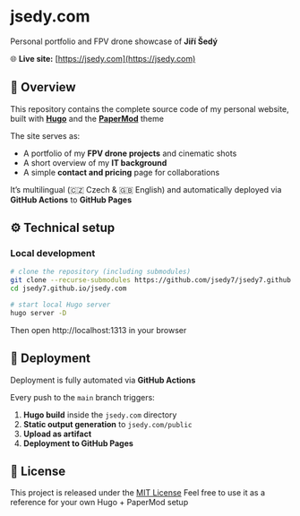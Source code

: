 # jsedy.com

Personal portfolio and FPV drone showcase of **Jiří Šedý**

🌐 **Live site:** [https://jsedy.com](https://jsedy.com)

## 🧩 Overview

This repository contains the complete source code of my personal website, built with **[Hugo](https://gohugo.io/)** and the **[PaperMod](https://github.com/adityatelange/hugo-PaperMod)** theme

The site serves as:
- A portfolio of my **FPV drone projects** and cinematic shots
- A short overview of my **IT background**
- A simple **contact and pricing** page for collaborations  

It’s multilingual (🇨🇿 Czech & 🇬🇧 English) and automatically deployed via **GitHub Actions** to **GitHub Pages**

## ⚙️ Technical setup

### Local development

```bash
# clone the repository (including submodules)
git clone --recurse-submodules https://github.com/jsedy7/jsedy7.github.io.git
cd jsedy7.github.io/jsedy.com

# start local Hugo server
hugo server -D
```

Then open http://localhost:1313 in your browser

## 🚀 Deployment

Deployment is fully automated via **GitHub Actions**

Every push to the `main` branch triggers:
1. **Hugo build** inside the `jsedy.com` directory  
2. **Static output generation** to `jsedy.com/public`  
3. **Upload as artifact**  
4. **Deployment to GitHub Pages**

## 📄 License
This project is released under the [MIT License](LICENSE)
Feel free to use it as a reference for your own Hugo + PaperMod setup
